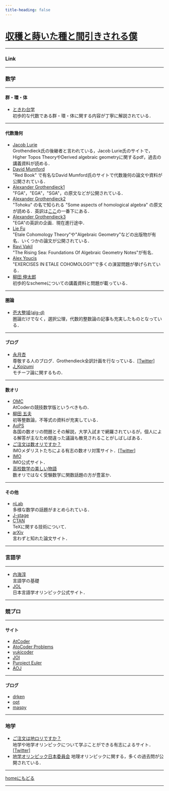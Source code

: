 ```yaml
---
title-heading: false
---
```

<!-- Global site tag (gtag.js) - Google Analytics -->
<script async src="https://www.googletagmanager.com/gtag/js?id=UA-212193483-1"></script>
<script>
  window.dataLayer = window.dataLayer || [];
  function gtag(){dataLayer.push(arguments);}
  gtag('js', new Date());

  gtag('config', 'UA-212193483-1');
</script>


# [収穫と蒔いた種と間引きされる僕](https://koutya0akari.github.io/)

---

### Link

---

### 数学

---

#### 群・環・体

- [ときわ台学](http://www.f-denshi.com/000TokiwaJPN/01daisu/000daisu.html)<br />
  初歩的な代数である群・環・体に関する内容が丁寧に解説されている．<br />
  
---

#### 代数幾何

- [Jacob Lurie](https://www.math.ias.edu/~lurie/)<br />
  Grothendieck氏の後継者と言われている，Jacob Lurie氏のサイトで，Higher Topos TheoryやDerived algebraic geometryに関するpdf，過去の講義資料が読める．<br />
- [David Mumford](https://www.dam.brown.edu/people/mumford/alg_geom/introAG.html)<br />
  "Red Book" で有名なDavid Mumford氏のサイトで代数幾何の論文や資料が公開されている．<br />
- [Alexander Grothendieck1](https://webusers.imj-prg.fr/~leila.schneps/grothendieckcircle/pubtexts.php)<br />
  "FGA"，"EGA"，"SGA"，の原文などが公開されている．<br />
- [Alexander Grothendieck2](https://projecteuclid.org/search?author=Alexander_Grothendieck)<br />
  "Tohoku" の名で知られる "Some aspects of homological algebra" の原文が読める．英訳は[ここ](https://www.math.mcgill.ca/barr/#subjindx)の一番下にある．<br />
- [Alexander Grothendieck3](https://github.com/ryankeleti/ega)<br />
  "EGA"の英訳の企画．現在進行途中．<br />
- [Lie Fu](https://www.math.ru.nl/~liefu/)<br />
  "Etale Cohomology Theory"や"Algebraic Geometry"などの出版物が有名．いくつかの論文が公開されている．<br />
- [Ravi Vakil](https://math.stanford.edu/~vakil/)<br />
  "The Rising Sea: Foundations Of Algebraic Geometry Notes"が有名．<br />
- [Alex Youcis](https://ayoucis.wordpress.com/)<br />
  "EXERCISES IN ETALE COHOMOLOGY"で多くの演習問題が挙げられている．<br />
- [柳田 伸太郎](https://www.math.nagoya-u.ac.jp/~yanagida/2018WA.html)<br />
  初歩的なschemeについての講義資料と問題が載っている．<br />

---

#### 圏論

- [壱大整域(alg-d)](http://alg-d.com/)<br />
  圏論だけでなく，選択公理，代数的整数論の記事も充実したものとなっている．<br />

---

#### ブログ

- [永月杏](https://www.all-for-nothing.com/about)<br />
  尊敬する人のブログ．Grothendieck全訳計画を行なっている．[[Twitter]](https://twitter.com/annnagatsuki)<br />
- [J_Koizumi](https://asuka-math.amebaownd.com/)<br />
  モチーフ論に関するもの．<br />

---

#### 数オリ

- [OMC](http://onlinemathcontest.com/)<br />
  AtCoderの競技数学版というべきもの．
- [柳田 五夫](http://izumi-math.jp/I_Yanagita/I_Yanagita.html)<br />
  初等整数論，不等式の資料が充実している．
- [AoPS](https://artofproblemsolving.com/community/c13_contests)<br />
  各国の数オリの問題とその解説，大学入試まで網羅されているが，個人による解答が主なため間違った議論も散見されることがしばしばある．
- [ご注文は数オリですか？](https://gochisuu.netlify.app/)<br />
  IMOメダリストたちによる有志の数オリ対策サイト．[[Twitter]](https://twitter.com/gochisuu)<br />
- [IMO](https://www.imo-official.org/)<br />
  IMO公式サイト．
- [高校数学の美しい物語](https://mathtrain.jp/)<br />
  数オリではなく受験数学に関数話題の方が豊富か．<br />

---

#### その他

- [nLab](https://ncatlab.org/nlab/show/HomePage)<br />
  多様な数学の話題がまとめられている．<br />
- [J-stage](https://www.jstage.jst.go.jp/browse/sugaku/list/-char/ja)<br />
- [CTAN](https://www.ctan.org/)<br />
  TeXに関する技術について．<br />
- [arXiv](https://arxiv.org/)<br />
  言わずと知れた論文サイト．<br />

---

### 言語学

---

- [内海淳](http://culture.cc.hirosaki-u.ac.jp/english/utsumi/)<br />
  言語学の基礎<br />
- [JOL](https://iolingjapan.org/)<br />
  日本言語学オリンピック公式サイト．<br />

---

### 競プロ

---

#### サイト

- [AtCoder](https://atcoder.jp/?lang=ja)<br />
- [AtoCoder Problems](https://kenkoooo.com/atcoder/#/table/)<br />
- [yukicoder](https://yukicoder.me/)<br />
- [JOI](https://www.ioi-jp.org/)<br />
- [Puroject Euler](https://projecteuler.net/archives)<br />
- [AOJ](https://onlinejudge.u-aizu.ac.jp/home)<br />

---

#### ブログ

- [drken](https://drken1215.hatenablog.com/)<br />
- [opt](https://opt-cp.com/)<br />
- [maspy](https://maspypy.com/)<br />

---

### 地学

- [ご注文は地ロリですか？](https://sites.google.com/view/gochirori/index)<br />
  地学や地学オリンピックについて学ぶことができる有志によるサイト．[[Twitter]](https://twitter.com/gochirori)<br />
- [地学オリンピック日本委員会](https://jeso.jp/index.html)
  地理オリンピックに関する，多くの過去問が公開されている．<br />

---

[homeにもどる](https://koutya0akari.github.io/)

---